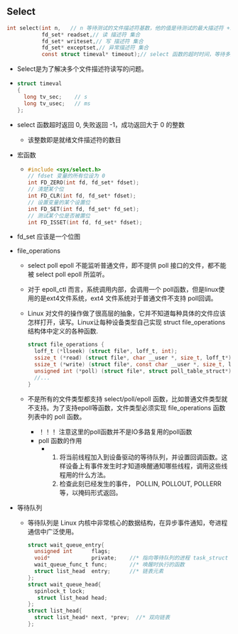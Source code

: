 ## Select

```c
int select(int n,	// n 等待测试的文件描述符基数，他的值是待测试的最大描述符 +1
           fd_set* readset,// 读 描述符 集合
           fd_set* writeset,// 写 描述符 集合
           fd_set* exceptset,// 异常描述符 集合
           const struct timeval* timeout);// select 函数的超时时间，等待多久即放弃
```

- Select是为了解决多个文件描述符读写的问题。

- ```c
  struct timeval
  {
    long tv_sec;	// s
    long tv_usec;	// ms
  };
  ```

- select 函数超时返回 0, 失败返回 -1，成功返回大于 0 的整数

  - 该整数即是就绪文件描述符的数目

- 宏函数

  - ```c
    #include <sys/select.h>
    // fdset 变量的所有位设为 0 
    int FD_ZERO(int fd, fd_set* fdset);
    // 清楚某个位
    int FD_CLR(int fd, fd_set* fdset);
    // 设置变量的某个设置位
    int FD_SET(int fd, fd_set* fd_set);
    // 测试某个位是否被置位
    int FD_ISSET(int fd, fd_set* fdset);
    ```

- fd_set 应该是一个位图

- file_operations

  - select poll epoll 不能监听普通文件，即不提供 poll 接口的文件，都不能被 select poll epoll 所监听。

  - 对于 epoll_ctl 而言，系统调用内部，会调用一个 poll函数，但是linux使用的是ext4文件系统，ext4 文件系统对于普通文件不支持 poll回调。

  - Linux 对文件的操作做了很高层的抽象，它并不知道每种具体的文件应该怎样打开，读写。Linux让每种设备类型自己实现 struct file_operations 结构体中定义的各种函数.

    ```c
    struct file_operations {
      loff_t (*llseek) (struct file*, loff_t, int);
      ssize_t (*read) (struct file*, char __user *, size_t, loff_t*);
      ssize_t (*write) (struct file*, const char __user *, size_t, loff_t*);
      unsigned int (*poll) (struct file*, struct poll_table_struct*);
      //...
    }
    ```

  - 不是所有的文件类型都支持 select/poll/epoll 函数，比如普通文件类型就不支持。为了支持epoll等函数，文件类型必须实现 file_operations 函数列表中的 poll 函数。

    - ！！！ 注意这里的poll函数并不是IO多路复用的poll函数
    - poll 函数的作用
      - 1. 将当前线程加入到设备驱动的等待队列，并设置回调函数。这样设备上有事件发生时才知道唤醒通知哪些线程，调用这些线程用的什么方法。
        2. 检查此刻已经发生的事件， POLLIN, POLLOUT, POLLERR等，以掩码形式返回。

- 等待队列

  - 等待队列是 Linux 内核中非常核心的数据结构，在异步事件通知，夸进程通信中广泛使用。

    ```c
    struct wait_queue_entry{
      unsigned int 		flags;
      void*				private;	//* 指向等待队列的进程 task_struct
      wait_queue_func_t func;		//* 唤醒时执行的函数
      struct list_head  entry;		//* 链表元素
    };
    struct wait_queue_head{
      spinlock_t lock;
       struct list_head head;
    };
    struct list_head{
      struct list_head* next, *prev;  //* 双向链表
    };
    ```

    





